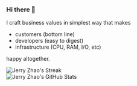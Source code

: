 ### Hi there 👋

I craft business values in simplest way that makes
* customers (bottom line)
* developers (easy to digest)
* infrastructure (CPU, RAM, I/O, etc)

happy altogether.

![Jerry Zhao's Streak](https://github-readme-streak-stats.herokuapp.com/?user=codingsince1985&theme=solarized-light)  
![Jerry Zhao's GitHub Stats](https://github-readme-stats.vercel.app/api?username=codingsince1985&show_icons=true&count_private=true&theme=solarized-light)


<!--
**codingsince1985/codingsince1985** is a ✨ _special_ ✨ repository because its `README.md` (this file) appears on your GitHub profile.

Here are some ideas to get you started:

- 🔭 I’m currently working on ...
- 🌱 I’m currently learning ...
- 👯 I’m looking to collaborate on ...
- 🤔 I’m looking for help with ...
- 💬 Ask me about ...
- 📫 How to reach me: ...
- 😄 Pronouns: ...
- ⚡ Fun fact: ...
-->
